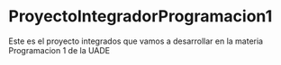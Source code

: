 # ProyectoIntegradorProgramacion1
Este es el proyecto integrados que vamos a desarrollar en la materia Programacion 1 de la UADE
